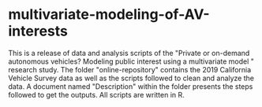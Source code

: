 # multivariate-modeling-of-AV-interests
This is a release of data and analysis scripts of the "Private or on-demand autonomous vehicles? Modeling public interest using a multivariate model " research study. The folder "online-repository" contains the 2019 California Vehicle Survey data as well as the scripts followed to clean and analyze the data. A document named "Description" within the folder presents the steps followed to get the outputs. All scripts are written in R.
